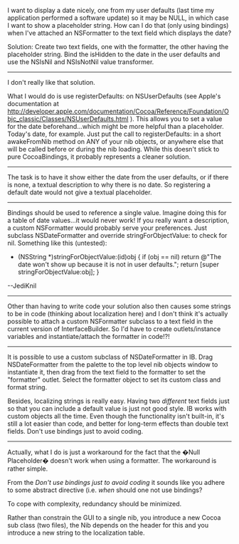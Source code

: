 I want to display a date nicely, one from my user defaults (last time my application performed a software update) so it may be NULL, in which case I want to show a placeholder string. How can I do that (only using bindings) when I've attached an NSFormatter to the text field which displays the date?

Solution: Create two text fields, one with the formatter, the other having the placeholder string. Bind the isHidden to the date in the user defaults and use the NSIsNil and NSIsNotNil value transformer.

----

I don't really like that solution.

What I would do is use registerDefaults: on NSUserDefaults (see Apple's documentation at http://developer.apple.com/documentation/Cocoa/Reference/Foundation/Objc_classic/Classes/NSUserDefaults.html ). This allows you to set a value for the date beforehand...which might be more helpful than a placeholder. Today's date, for example. Just put the call to registerDefaults: in a short awakeFromNib method on ANY of your nib objects, or anywhere else that will be called before or during the nib loading. While this doesn't stick to pure CocoaBindings, it probably represents a cleaner solution.

----

The task is to have it show either the date from the user defaults, or if there is none, a textual description to why there is no date. So registering a default date would not give a textual placeholder.

----

Bindings should be used to reference a single value. Imagine doing this for a table of date values...it would never work! If you really want a description, a custom NSFormatter would probably serve your preferences. Just subclass NSDateFormatter and override stringForObjectValue: to check for nil. Something like this (untested):
    
- (NSString *)stringForObjectValue:(id)obj
{
    if (obj == nil) return @"The date won't show up because it is not in user defaults.";
    return [super stringForObjectValue:obj];
}

--JediKnil

----

Other than having to write code your solution also then causes some strings to be in code (thinking about localization here) and I don't think it's actually possible to attach a custom NSFormatter subclass to a text field in the current version of InterfaceBuilder. So I'd have to create outlets/instance variables and instantiate/attach the formatter in code!?!

----

It is possible to use a custom subclass of NSDateFormatter in IB.  Drag NSDateFormatter from the palette to the top level nib objects window to instantiate it, then drag from the text field to the formatter to set the "formatter" outlet.  Select the formatter object to set its custom class and format string.

Besides, localizing strings is really easy. Having two *different* text fields just so that you can include a default value is just not good style. IB works with custom objects all the time. Even though the functionality isn't built-in, it's still a lot easier than code, and better for long-term effects than double text fields. Don't use bindings just to avoid coding.

----

Actually, what I do is just a workaround for the fact that the �Null Placeholder� doesn't work when using a formatter. The workaround is rather simple.

From the *Don't use bindings just to avoid coding* it sounds like you adhere to some abstract directive (i.e. *when* should one not use bindings? 

To cope with complexity, redundancy should be minimized.

Rather than constrain the GUI to a single nib, you introduce a new Cocoa sub class (two files), the Nib depends on the header for this and you introduce a new string to the localization table.
